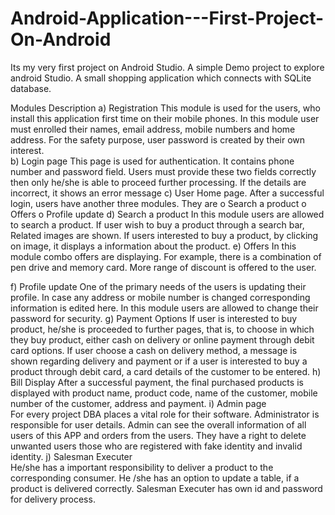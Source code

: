 # Android-Application---First-Project-On-Android
Its my very first project on Android Studio. A simple Demo project to explore android Studio. A small shopping application which connects with SQLite database. 

Modules Description 
a)	Registration
This module is used for the users, who install this application first time on their mobile phones. In this module user must enrolled their names, email address, mobile numbers and home address. For the safety purpose, user password is created by their own interest.  
b)	Login page
This page is used for authentication. It contains phone number and password field. Users must provide these two fields correctly then only he/she is able to proceed further processing. If the details are incorrect, it shows an error message
c)	User Home page.
After a successful login, users have another three modules. They are
o	Search a product 
o	Offers
o	 Profile update
d)	Search a product
In this module users are allowed to search a product. If user wish to buy a product through a search bar, Related images are shown. If users interested to buy a product, by clicking on image, it displays a information about the product.
e)	Offers
In this module combo offers are displaying. For example, there is a combination of pen drive and memory card. More range of discount is offered to the user.

f)	Profile update 
One of the primary needs of the users is updating their profile. In case any address or mobile number is changed corresponding information is edited here. In this module users are allowed to change their password for security.
g)	Payment Options 
If user is interested to buy product, he/she is proceeded to further pages, that is, to choose in which they buy product, either cash on delivery or online payment through debit card options. If user choose a cash on delivery method, a message is shown regarding delivery and payment or if a user is interested to buy a product through debit card, a card details of the customer to be entered.
h)	Bill Display
After a successful payment, the final purchased products is displayed with product name, product code, name of the customer, mobile number of the customer, address and payment. 
i)	Admin page      
For every project DBA places a vital role for their software. Administrator is responsible for user details. Admin can see the overall information of all users of this APP and orders from the users. They have a right to delete unwanted users those who are registered with fake identity and invalid identity.
j)	Salesman Executer  
He/she has a important responsibility to deliver a product to the corresponding consumer. He /she has an option to update a table, if a product is delivered correctly. Salesman Executer has own id and password for delivery process.

